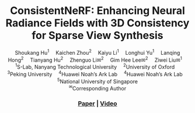 <div align="center">

<h1>ConsistentNeRF: Enhancing Neural Radiance Fields with 3D Consistency for Sparse View Synthesis</h1>

<div>
    Shoukang Hu<sup>1</sup>&emsp;
    Kaichen Zhou<sup>2</sup>&emsp;
    Kaiyu Li<sup>1</sup>&emsp;
    Longhui Yu<sup>1</sup>&emsp;
    Lanqing Hong<sup>2</sup>&emsp;
    Tianyang Hu<sup>2</sup>&emsp;
    Zhenguo	Li✉<sup>2</sup>&emsp;
    Gim Hee	Lee✉<sup>2</sup>&emsp;
    Ziwei Liu✉<sup>1</sup>&emsp;
</div>
<div>
    <sup>1</sup>S-Lab, Nanyang Technological University&emsp; <sup>2</sup>University of Oxford&emsp;
    <sup>3</sup>Peking University&emsp; <sup>4</sup>Huawei Noah’s Ark Lab&emsp; <sup>4</sup>Huawei Noah’s Ark Lab&emsp; <sup>5</sup>National University of Singapore
</div> 
<div>
    <sup>✉</sup>Corresponding Author
</div>

### [Paper](https://arxiv.org/abs/) | [Video](https://youtu.be/7Ft1S91HxQg)
